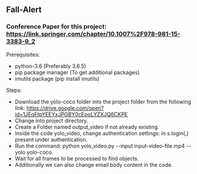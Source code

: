## Fall-Alert 
### Conference Paper for this project: https://link.springer.com/chapter/10.1007%2F978-981-15-3383-9_2

Prerequisites:
- python-3.6 (Preferably 3.6.5)
- pip package manager (To get additional packages) 
- imutils package (pip install imutils) 


Steps:
- Download the yolo-coco folder into the project folder from the following link:
	https://drive.google.com/open?id=1JEqFtpYEEYxJPGBY0cEpoLYZXJQ6CKPE
- Change into project directory.
- Create a Folder named output_video if not already existing.
- Inside the code yolo_video, change authentication settings: in s.login(<sender-email>,<sender-password>) present under 
  authentication. 
- Run the command: python yolo_video.py --input input-video-file.mp4 --yolo yolo-coco.
- Wait for all frames to be processed to find objects.
- Additionally we can also change email body content in the code.
